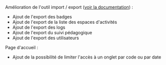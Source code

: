 Amélioration de l'outil import / export (<a href="https://www.claroline.com/#/desktop/workspaces/open/doc/resources/import-export-de-donnees">voir la documentation</a>) :
  - Ajout de l'export des badges
  - Ajout de l'export de la liste des espaces d'activités
  - Ajout de l'export des logs
  - Ajout de l'export du suivi pédagogique
  - Ajout de l'export des utilisateurs

Page d'accueil :
  - Ajout de la possibilité de limiter l'accès à un onglet par code ou par date


